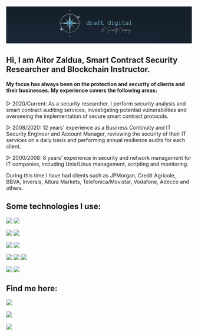 ![image](https://github.com/aitorzaldua/aitorzaldua/blob/main/bannerGit.png)

## Hi, I am Aitor Zaldua, Smart Contract Security Researcher and Blockchain Instructor.

#### My focus has always been on the protection and security of clients and their businesses. My experience covers the following areas:

▻ 2020/Current: As a security researcher, I perform security analysis and smart contract auditing services, investigating potential vulnerabilities and overseeing the implementation of secure smart contract protocols. 

▻ 2008/2020: 12 years' experience as a Business Continuity and IT Security Engineer and Account Manager, reviewing the security of their IT services on a daily basis and performing annual resilience audits for each client.

▻ 2000/2008: 8 years' experience in security and network management for IT companies, including Unix/Linux management, scripting and monitoring.

During this time I have had clients such as JPMorgan, Credit Agricole, BBVA, Inversis, Altura Markets, Telefonica/Movistar, Vodafone, Adecco and others.


## Some technologies I use:

![](https://badgen.net/badge/Framework/Hardhat/red?) ![](https://badgen.net/badge/Framework/Foundry/red?) 

![](https://badgen.net/badge/Product/OpenZeppelin/purple?) ![](https://badgen.net/badge/Product/Chainlink/purple?)

![](https://badgen.net/badge/Language/Solidity/yellow?) ![](https://badgen.net/badge/Language/JavaScript/yellow?)

![](https://badgen.net/badge/Network/Ethereum/blue?) ![](https://badgen.net/badge/Network/Polygon/blue?) ![](https://badgen.net/badge/Network/BNBchain/blue?) 

![](https://badgen.net/badge/SDK/Moralis/green?) ![](https://badgen.net/badge/SDK/Alchemy/green?)


## Find me here:

[![](https://img.shields.io/badge/LinkedIn-0077B5?style=for-the-badge&logo=linkedin&logoColor=white)](https://www.linkedin.com/in/aitor-zaldua/) 

[![](https://img.shields.io/badge/Twitter-1DA1F2?style=for-the-badge&logo=twitter&logoColor=white)](https://twitter.com/azdraft_) 

[![](https://img.shields.io/badge/Medium-12100E?style=for-the-badge&logo=medium&logoColor=white)](https://aitorzaldua.medium.com/)


